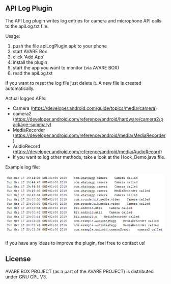 API Log Plugin
--------------------------

The API Log plugin writes log entries for camera and microphone API calls to the apiLog.txt file.

Usage: 
1. push the file apiLogPlugin.apk to your phone
2. start AVARE Box
3. click 'Add App'
4. install the plugin
5. start the app you want to monitor (via AVARE BOX)
6. read the apiLog.txt

If you want to reset the log file just delete it. A new file is created automatically.

Actual logged APIs:

- Camera (https://developer.android.com/guide/topics/media/camera)
- camera2 (https://developer.android.com/reference/android/hardware/camera2/package-summary)
- MediaRecorder (https://developer.android.com/reference/android/media/MediaRecorder)
- AudioRecord (https://developer.android.com/reference/android/media/AudioRecord)
- If you want to log other methods, take a look at the Hook_Demo.java file.

Example log file:

![alt text](https://github.com/chritsian/PRIVACY-AVARE/blob/master/AVARE-Box-Plug-ins/apiLogPlugin/screenshot/screen.PNG)

If you have any ideas to improve the plugin, feel free to contact us!


## License

AVARE BOX PROJECT (as a part of the AVARE PROJECT) is distributed under GNU GPL V3.
